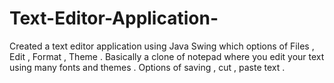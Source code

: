 # Text-Editor-Application-
Created a text editor application using Java Swing which options of Files , Edit , Format , Theme . Basically a clone of notepad where you edit your text using many fonts and themes . Options of saving , cut , paste text .
